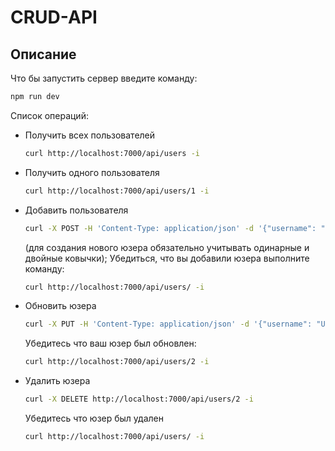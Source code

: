 # CRUD-API

## Описание

Что бы запустить сервер введите команду: 
```bash
npm run dev
```

Список операций: 
- Получить всех пользователей
  ```bash
  curl http://localhost:7000/api/users -i
  ```
- Получить одного пользователя
  ```bash
  curl http://localhost:7000/api/users/1 -i
  ```
- Добавить пользователя
  ```bash
  curl -X POST -H 'Content-Type: application/json' -d '{"username": "User", "hobbies": "sport", "age": 30}' http://localhost:7000/api/users -i
  ```
  (для создания нового юзера обязательно учитывать одинарные и двойные ковычки);
  Убедиться, что вы добавили юзера выполните команду:
  ```bash
  curl http://localhost:7000/api/users/ -i
  ```
- Обновить юзера
  ```bash
  curl -X PUT -H 'Content-Type: application/json' -d '{"username": "User", "hobbies": "sport", "age": 30}' http://localhost:7000/api/users/2 -i
  ```
  Убедитесь что ваш юзер был обновлен:
  ```bash
  curl http://localhost:7000/api/users/2 -i
  ```
- Удалить юзера
  ```bash
  curl -X DELETE http://localhost:7000/api/users/2 -i
  ```
  Убедитесь что юзер был удален
  ```bash
  curl http://localhost:7000/api/users/ -i
  ```